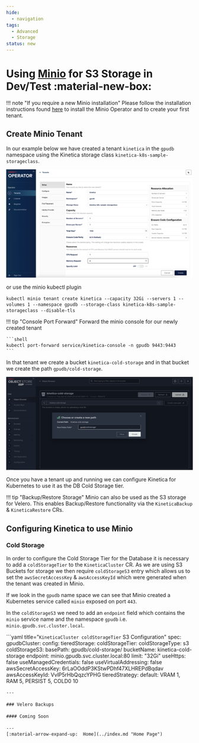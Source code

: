 ```yaml
---
hide:
  - navigation
tags:
  - Advanced
  - Storage
status: new
---
```

# Using [Minio](https://min.io/) for S3 Storage in Dev/Test :material-new-box:

!!! note "If you require a new Minio installation"
    Please follow the installation instructions found 
    [here](https://min.io/docs/minio/kubernetes/upstream/operations/installation.html) 
    to install the Minio Operator and to create your first tenant.

## Create Minio Tenant

In our example below we have created a tenant `kinetica` in the `gpudb` namespace using 
the Kinetica storage class `kinetica-k8s-sample-storageclass`.

![create_tenant.png](..%2Fimages%2Fminio%2Fcreate_tenant.png)

or use the minio kubectl plugin

```shell title="minio cli - create tenant"
kubectl minio tenant create kinetica --capacity 32Gi --servers 1 --volumes 1 --namespace gpudb --storage-class kinetica-k8s-sample-storageclass --disable-tls
```

!!! tip "Console Port Forward"
    Forward the minio console for our newly created tenant

    ```shell
    kubectl port-forward service/kinetica-console -n gpudb 9443:9443
    ```

In that tenant we create a bucket `kinetica-cold-storage` and in that bucket we
create the path `gpudb/cold-storage`.

![create_path_in_bucket.png](..%2Fimages%2Fminio%2Fcreate_path_in_bucket.png)

Once you have a tenant up and running we can configure Kinetica for Kubernetes to use 
it as the DB Cold Storage tier.

!!! tip "Backup/Restore Storage"
    Minio can also be used as the S3 storage for Velero. This enables Backup/Restore
    functionality via the `KineticaBackup` & `KineticaRestore` CRs.

## Configuring Kinetica to use Minio

### Cold Storage

In order to configure the Cold Storage Tier for the Database it is necessary to add a 
`coldStorageTier` to the `KineticaCluster` CR. As we are using S3 Buckets for storage
we then require `coldStorageS3` entry which allows us to set the `awsSecretAccessKey` &
`awsAccessKeyId` which were generated when the tenant was created in Minio. 

If we look in the `gpudb` name space we can see that Minio created a 
Kubernetes service called `minio` exposed on port `443`.   

In the `coldStorageS3` we need to add an `endpoint` field which contains the `minio`
service name and the namespace `gpudb` i.e. `minio.gpudb.svc.cluster.local`.

```yaml title="`KineticaCluster coldStorageTier` S3 Configuration"
spec:
  gpudbCluster:
    config:
      tieredStorage:
        coldStorageTier:
            coldStorageType: s3
            coldStorageS3:
            basePath: gpudb/cold-storage/
            bucketName: kinetica-cold-storage
            endpoint: minio.gpudb.svc.cluster.local:80
            limit: "32Gi"
            useHttps: false
            useManagedCredentials: false
            useVirtualAddressing: false
            awsSecretAccessKey: 6rLaOOddP3KStwPDhf47XLHREPdBqdav
            awsAccessKeyId: VvlP5rHbQqzcYPHG
      tieredStrategy:
        default: VRAM 1, RAM 5, PERSIST 5, COLD0 10
```
---

### Velero Backups

#### Coming Soon

---
[:material-arrow-expand-up:  Home](../index.md "Home Page")

